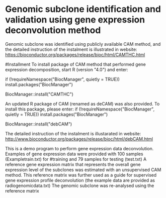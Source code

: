 # Genomic subclone identification and validation using gene expression deconvolution method
Genomic subclone was identified using publicly available CAM method, and the detailed instruction of the instalment is illustrated in website:
https://bioconductor.org/packages/release/bioc/html/CAMTHC.html

#Installment
To install package of CAM method that performed gene expression decomposition, start R (version "4.0") and enter:

if (!requireNamespace("BiocManager", quietly = TRUE))
  install.packages("BiocManager")

BiocManager::install("CAMTHC")


An updated R package of CAM (renamed as deCAM) was also provided. To install this package, please enter:
if (!requireNamespace("BiocManager", quietly = TRUE))
    install.packages("BiocManager")

BiocManager::install("debCAM")

The detailed instruction of the instalment is illustarated in website:
http://www.bioconductor.org/packages/release/bioc/html/debCAM.html


This is a demo program to perform gene expression data deconvolution.
Examples of gene expression data were provided with 100 samples (Exampletrain.txt) for #training and 79 samples for testing (test.txt)
A reference gene expression matrix that represents the overall gene expression level of the subclones was estimated with an unsupervised CAM method.
This reference matrix was further used as a guide for supervised gene expression profile deconvolution (the example data are provided as radiogenomicdata.txt)
The genomic subclone was re-analysed using the reference matrix  

 
